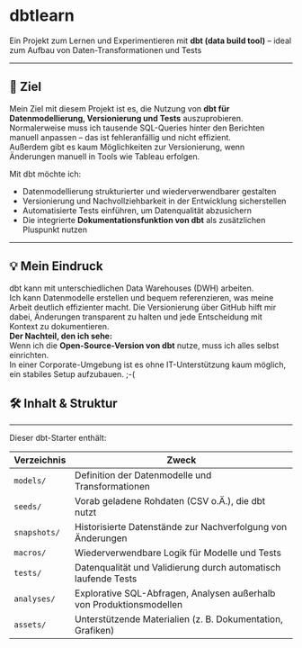 # dbtlearn

Ein Projekt zum Lernen und Experimentieren mit **dbt (data build tool)** – ideal zum Aufbau von Daten-Transformationen und Tests 

---

## 🎯 Ziel

Mein Ziel mit diesem Projekt ist es, die Nutzung von **dbt für Datenmodellierung, Versionierung und Tests** auszuprobieren.  
Normalerweise muss ich tausende SQL-Queries hinter den Berichten manuell anpassen – das ist fehleranfällig und nicht effizient.  
Außerdem gibt es kaum Möglichkeiten zur Versionierung, wenn Änderungen manuell in Tools wie Tableau erfolgen.  

Mit dbt möchte ich:  
- Datenmodellierung strukturierter und wiederverwendbarer gestalten  
- Versionierung und Nachvollziehbarkeit in der Entwicklung sicherstellen  
- Automatisierte Tests einführen, um Datenqualität abzusichern  
- Die integrierte **Dokumentationsfunktion von dbt** als zusätzlichen Pluspunkt nutzen  


---
## 💡 Mein Eindruck

dbt kann mit unterschiedlichen Data Warehouses (DWH) arbeiten.  
Ich kann Datenmodelle erstellen und bequem referenzieren, was meine Arbeit deutlich effizienter macht. Die Versionierung über GitHub hilft mir dabei, Änderungen transparent zu halten und jede Entscheidung mit Kontext zu dokumentieren.  
**Der Nachteil, den ich sehe:**  
Wenn ich die **Open-Source-Version von dbt** nutze, muss ich alles selbst einrichten.  
In einer Corporate-Umgebung ist es ohne IT-Unterstützung kaum möglich, ein stabiles Setup aufzubauen. ;-(  
## 🛠 Inhalt & Struktur

--- 
Dieser dbt-Starter enthält:

| Verzeichnis | Zweck |
|-------------|-------|
| `models/` | Definition der Datenmodelle und Transformationen |
| `seeds/` | Vorab geladene Rohdaten (CSV o.Ä.), die dbt nutzt |
| `snapshots/` | Historisierte Datenstände zur Nachverfolgung von Änderungen |
| `macros/` | Wiederverwendbare Logik für Modelle und Tests |
| `tests/` | Datenqualität und Validierung durch automatisch laufende Tests |
| `analyses/` | Explorative SQL-Abfragen, Analysen außerhalb von Produktionsmodellen |
| `assets/` | Unterstützende Materialien (z. B. Dokumentation, Grafiken) |


